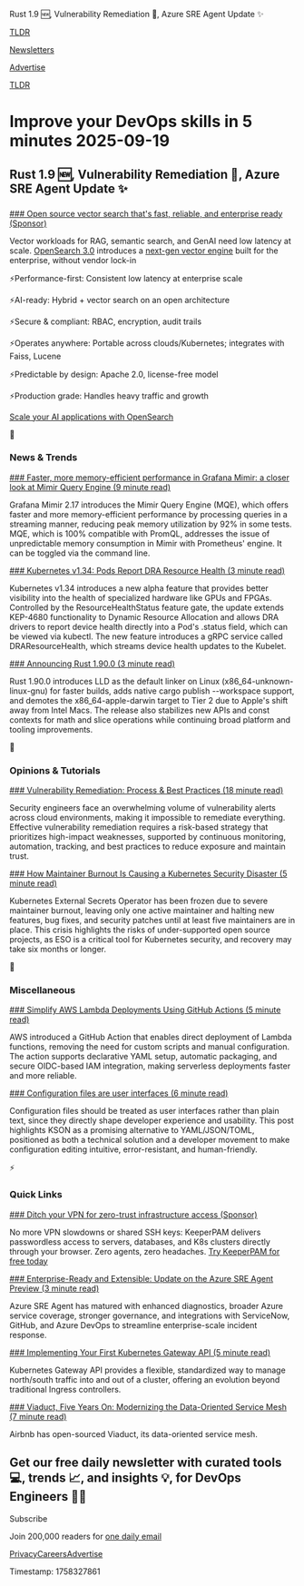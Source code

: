 Rust 1.9 🆕, Vulnerability Remediation 🥷, Azure SRE Agent Update ✨

[TLDR](/)

[Newsletters](/newsletters)

[Advertise](https://advertise.tldr.tech/)

[TLDR](/)

# Improve your DevOps skills in 5 minutes 2025-09-19

## Rust 1.9 🆕, Vulnerability Remediation 🥷, Azure SRE Agent Update ✨

### 

[### Open source vector search that's fast, reliable, and enterprise ready (Sponsor)](https://hubs.ly/Q03JzMCn0)

Vector workloads for RAG, semantic search, and GenAI need low latency at scale. [OpenSearch 3.0](https://hubs.ly/Q03JzMCn0) introduces a [next-gen vector engine](https://hubs.ly/Q03JzMCn0) built for the enterprise, without vendor lock-in

⚡️Performance-first: Consistent low latency at enterprise scale

⚡️AI-ready: Hybrid + vector search on an open architecture

⚡️Secure & compliant: RBAC, encryption, audit trails

⚡️Operates anywhere: Portable across clouds/Kubernetes; integrates with Faiss, Lucene

⚡️Predictable by design: Apache 2.0, license-free model

⚡️Production grade: Handles heavy traffic and growth

[Scale your AI applications with OpenSearch](https://hubs.ly/Q03JzMCn0)

📱

### News & Trends

[### Faster, more memory-efficient performance in Grafana Mimir: a closer look at Mimir Query Engine (9 minute read)](https://grafana.com/blog/2025/09/17/faster-more-memory-efficient-performance-in-grafana-mimir-a-closer-look-at-mimir-query-engine/?utm_source=tldrdevops)

Grafana Mimir 2.17 introduces the Mimir Query Engine (MQE), which offers faster and more memory-efficient performance by processing queries in a streaming manner, reducing peak memory utilization by 92% in some tests. MQE, which is 100% compatible with PromQL, addresses the issue of unpredictable memory consumption in Mimir with Prometheus' engine. It can be toggled via the command line.

[### Kubernetes v1.34: Pods Report DRA Resource Health (3 minute read)](https://kubernetes.io/blog/2025/09/17/kubernetes-v1-34-pods-report-dra-resource-health/?utm_source=tldrdevops)

Kubernetes v1.34 introduces a new alpha feature that provides better visibility into the health of specialized hardware like GPUs and FPGAs. Controlled by the ResourceHealthStatus feature gate, the update extends KEP-4680 functionality to Dynamic Resource Allocation and allows DRA drivers to report device health directly into a Pod's .status field, which can be viewed via kubectl. The new feature introduces a gRPC service called DRAResourceHealth, which streams device health updates to the Kubelet.

[### Announcing Rust 1.90.0 (3 minute read)](https://blog.rust-lang.org/2025/09/18/Rust-1.90.0/?utm_source=tldrdevops)

Rust 1.90.0 introduces LLD as the default linker on Linux (x86\_64-unknown-linux-gnu) for faster builds, adds native cargo publish --workspace support, and demotes the x86\_64-apple-darwin target to Tier 2 due to Apple's shift away from Intel Macs. The release also stabilizes new APIs and const contexts for math and slice operations while continuing broad platform and tooling improvements.

🚀

### Opinions & Tutorials

[### Vulnerability Remediation: Process & Best Practices (18 minute read)](https://spacelift.io/blog/vulnerability-remediation?utm_source=tldrdevops)

Security engineers face an overwhelming volume of vulnerability alerts across cloud environments, making it impossible to remediate everything. Effective vulnerability remediation requires a risk-based strategy that prioritizes high-impact weaknesses, supported by continuous monitoring, automation, tracking, and best practices to reduce exposure and maintain trust.

[### How Maintainer Burnout Is Causing a Kubernetes Security Disaster (5 minute read)](https://thenewstack.io/how-maintainer-burnout-is-causing-a-kubernetes-security-disaster/?utm_source=tldrdevops)

Kubernetes External Secrets Operator has been frozen due to severe maintainer burnout, leaving only one active maintainer and halting new features, bug fixes, and security patches until at least five maintainers are in place. This crisis highlights the risks of under-supported open source projects, as ESO is a critical tool for Kubernetes security, and recovery may take six months or longer.

🎁

### Miscellaneous

[### Simplify AWS Lambda Deployments Using GitHub Actions (5 minute read)](https://dev.to/aws-builders/simplify-aws-lambda-deployments-using-github-actions-43om?utm_source=tldrdevops)

AWS introduced a GitHub Action that enables direct deployment of Lambda functions, removing the need for custom scripts and manual configuration. The action supports declarative YAML setup, automatic packaging, and secure OIDC-based IAM integration, making serverless deployments faster and more reliable.

[### Configuration files are user interfaces (6 minute read)](https://ochagavia.nl/blog/configuration-files-are-user-interfaces/?utm_source=tldrdevops)

Configuration files should be treated as user interfaces rather than plain text, since they directly shape developer experience and usability. This post highlights KSON as a promising alternative to YAML/JSON/TOML, positioned as both a technical solution and a developer movement to make configuration editing intuitive, error-resistant, and human-friendly.

⚡️

### Quick Links

[### Ditch your VPN for zero-trust infrastructure access (Sponsor)](https://www.keepersecurity.com/connection-manager.html?utm_source=TLDR_Newsletter&amp;utm_medium=Sponsored_Ad_Placement&amp;utm_campaign=September_19_Quick_Links)

No more VPN slowdowns or shared SSH keys: KeeperPAM delivers passwordless access to servers, databases, and K8s clusters directly through your browser. Zero agents, zero headaches. [Try KeeperPAM for free today](https://www.keepersecurity.com/pam-free-trial/)

[### Enterprise-Ready and Extensible: Update on the Azure SRE Agent Preview (3 minute read)](https://techcommunity.microsoft.com/blog/appsonazureblog/enterprise-ready-and-extensible-update-on-the-azure-sre-agent-preview/4444299?utm_source=tldrdevops)

Azure SRE Agent has matured with enhanced diagnostics, broader Azure service coverage, stronger governance, and integrations with ServiceNow, GitHub, and Azure DevOps to streamline enterprise-scale incident response.

[### Implementing Your First Kubernetes Gateway API (5 minute read)](https://www.cloudnativedeepdive.com/implementing-your-first-kubernetes-gateway-api/?utm_source=tldrdevops)

Kubernetes Gateway API provides a flexible, standardized way to manage north/south traffic into and out of a cluster, offering an evolution beyond traditional Ingress controllers.

[### Viaduct, Five Years On: Modernizing the Data-Oriented Service Mesh (7 minute read)](https://medium.com/airbnb-engineering/viaduct-five-years-on-modernizing-the-data-oriented-service-mesh-e66397c9e9a9?source=rss----53c7c27702d5---4&amp;utm_source=tldrdevops)

Airbnb has open-sourced Viaduct, its data-oriented service mesh.

## Get our free daily newsletter with curated tools 💻, trends 📈, and insights 💡, for DevOps Engineers 👨‍💻

Subscribe

Join 200,000 readers for [one daily email](/api/latest/devops)

[Privacy](/privacy)[Careers](https://jobs.ashbyhq.com/tldr.tech)[Advertise](/devops/advertise)

Timestamp: 1758327861